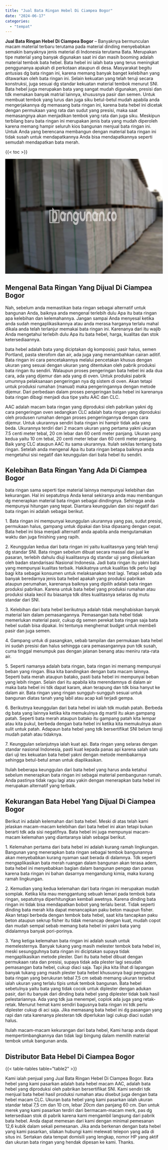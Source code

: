 ```yaml
---
title: "Jual Bata Ringan Hebel Di Ciampea Bogor"
date: "2024-06-17"
categories: 
  - "tempat"
---
```


**Jual Bata Ringan Hebel Di Ciampea Bogor** – Banyaknya bermunculan macam material terbaru terutama pada material dinding menyebabkan semakin banyaknya jenis material di Indonesia terutama Bata. Merupakan tipe material yang banyak digunakan saat ini dan masih booming adalah material tembok bata hebel. Bata hebel ini ialah bata yang terus meningkat penggunanya apakah di perkotaan ataupun di desa. Masyarakat begitu antusias dg bata ringan ini, karena memang banyak banget kelebihan yang ditawarkan oleh bata ringan ini. Selain kekuatan yang telah teruji secara konstruksi, juga sesuai dg standar kekuatan material tembok menurut SNI. Bata hebel juga merupakan bata yang sangat mudah digunakan, presisi dan tdk memakan banyak matrial lainnya, khususnya pasir dan semen. Untuk membuat tembok yang lurus dan juga siku betul-betul mudah apabila anda mengerjakannya dg memasang bata ringan ini, karena bata hebel ini dicetak dengan permukaan yang rata dan sudut yang presisi, maka saat memasangnya akan menjadikan tembok yang rata dan juga siku. Meskipun terbilang baru bata ringan ini merupakan jenis bata yang mudah diperoleh karena memang hampir seluruh kios bangunan menjual bata ringan ini. Untuk Anda yang berencana membangun dengan material bata ringan ini tidak susah untuk mendapatkannya Anda bisa mendapatkannya seperti semudah mendapatkan bata merah.

{{< toc >}}

![Jual Bata Ringan Hebel Di Ciampea Bogor](/images/jual-hebel-murah-02.png)

## Mengenal Bata Ringan Yang Dijual Di Ciampea Bogor

Nah, sebelum anda memastikan bata ringan sebagai alternatif untuk bangunan Anda, baiknya anda mengenal terlebih dulu Apa itu bata ringan apa kelebihan dan kelemahannya. Jangan sampai Anda menyesal ketika anda sudah mengaplikasikannya atau anda merasa harganya terlalu mahal dikala anda telah terlanjur memakai bata ringan ini. Karenanya dari itu wajib Anda mengetahui terlebih dulu Apa itu bata hebel, harga, kualitas dan stok ketersediaannya.

bata hebel adalah bata yang diciptakan dg komposisi; pasir halus, semen Portland, pasta sterofom dan air, ada juga yang menambahkan cairan aditif. Bata ringan ini cara pencetakannya melalui pencetakan khusus dengan ukuran yang sesuai dengan ukuran yang ditentukan oleh pabrik produksi bata ringan itu sendiri. Walaupun proses pengeringan bata hebel ini ada dua cara, ada yang dijemur dan ada yang di oven. Untuk produksi pabrik umumnya pelaksanaan pengeringan nya dg sistem di oven. Akan tetapi untuk produksi rumahan (manual) maka pengeringannya dengan metode dijemur. Dari perbedaan dalam proses pengeringan bata hebel ini karenanya bata ringan dibagi menjadi dua tipe yaitu AAC dan CLC.

AAC adalah macam bata ringan yang diproduksi oleh pabrikan yakni dg cara pengeringan oven sedangkan CLC adalah bata ringan yang diproduksi oleh produsen rumahan dengan proses pengeringannya dengan cara dijemur. Untuk ukurannya sendiri bata ringan ini hampir tidak ada yang beda. Ukurannya terdiri dari 2 macam ukuran yang pertama yakni ukuran 7.5 centi meter tebal, 20 cm lebar dan 60 centi meter panjang. Ukuran yang kedua yaitu 10 cm tebal, 20 centi meter lebar dan 60 centi meter panjang. Baik yang CLC ataupun AAC itu sama ukurannya. Itulah sekilas tentang bata ringan. Setelah anda mengenal Apa itu bata ringan betapa baiknya anda mengetahui sisi negatif dan keunggulan dari bata hebel itu sendiri.

## Kelebihan Bata Ringan Yang Ada Di Ciampea Bogor

bata ringan sama seperti tipe material lainnya mempunyai kelebihan dan kekurangan. Hal ini sepatutnya Anda kenal sekiranya anda mau membangun dg menerapkan material bata ringan sebagai dindingnya. Sehingga anda mempunyai hitungan yang tepat. Diantara keunggulan dan sisi negatif dari bata ringan ini adalah sebagai berikut.

1\. Bata ringan ini mempunyai keunggulan ukurannya yang pas, sudut presisi, permukaan halus, gampang untuk dipakai dan bisa dipasang dengan cepat. Bata hebel ini bisa menjadi alternatif anda apabila anda mengutamakan waktu dan juga finishing yang rapih.

2\. Keunggulan kedua dari bata ringan ini yaitu kualitasnya yang telah teruji dg standar SNI. Bata ringan sebelum dibuat secara massal dan jual ke pasaran, terlebih dahulu diuji kualitasnya dg standar uji yang dikeluarkan oleh badan standarisasi Nasional Indonesia. Jadi bata ringan itu yakni bata yang mempunyai kualitas terbaik. Hakikatnya untuk kualitas tdk perlu lagi bagi kita sebagai konsumen untuk melaksanakan test lagi. Tetapi sebab ada banyak beredarnya jenis bata hebel apakah yang produksi pabrikan ataupun perumahan, karenanya baiknya yang dipilih adalah bata ringan produksi pabrikan. Karena untuk bata hebel yang produksi rumahan atau produksi skala kecil itu biasanya tdk dites kualitasnya selaras dg mutu standar dari SNI.

3\. Kelebihan dari bata hebel berikutnya adalah tidak menghabiskan banyak material lain dalam pemasangannya. Pemasangan bata hebel tidak memerlukan material pasir, cukup dg semen perekat bata ringan saja bata hebel sudah bisa dipakai. Ini tentunya menghemat budget untuk membeli pasir dan juga semen.

4\. Gampang untuk di pasangkan, sebab tampilan dan permukaan bata hebel ini sudah presisi dan halus sehingga cara pemasangannya pun tdk susah, cuma tinggal menumpuk pas dengan jalanan benang atau meniru rata-rata air.

5\. Seperti namanya adalah bata ringan, bata ringan ini memang mempunyai beban yang ringan. Bisa kita bandingkan dengan bata macam lainnya. Seperti bata merah ataupun batako, pasti bata hebel ini mempunyai beban yang lebih ringan. Selain dari itu apabila kita merendamnya di dalam air maka bata hebel ini tdk dapat karam, akan terapung dan tdk bisa hanyut ke dalam air. Bata ringan yang ringan sungguh-sungguh sesuai untuk bangunan diatas tanah yang labil atau acap kali terjadi gempa.

6\. Berikutnya keunggulan dari bata hebel ini ialah tdk mudah patah. Berbeda dg bata yang lainnya ketika kita memukulnya dg martil itu akan gampang patah. Seperti bata merah ataupun batako itu gampang patah kita lempar atau kita pukul, berbeda dengan bata hebel ini ketika kita memukulnya akan sulit untuk patah. Adapaun bata hebel yang tdk bersertifikat SNI belum teruji mudah patah atau tidaknya.

7\. Keunggulan selanjutnya ialah kuat api. Bata ringan yang selaras dengan standar nasional Indonesia, pasti kuat kepada panas api karena salah satu dari uji tes kekuatan bata hebel yakni dengan metode membakarnya sehingga betul-betul aman untuk diaplikasikan.

Itulah beberapa keunggulan dari bata hebel yang harus anda ketahui sebelum menerapkan bata ringan ini sebagai material pembangunan rumah. Anda pastinya tidak ragu lagi atau yakin dengan menerapkan bata hebel ini merupakan alternatif yang terbaik.

## Kekurangan Bata Hebel Yang Dijual Di Ciampea Bogor

Berikut ini adalah kelemahan dari bata hebel. Meski di atas telah kami jelaskan macam-macam kelebihan dari bata hebel ini akan tetapi bukan berarti tdk ada sisi negatifnya. Bata hebel ini juga mempunyai macam-macam kelemahan yang diantaranya ialah sebagai berikut.

1\. Kelemahan pertama dari bata hebel ini adalah kurang ramah lingkungan. Bangunan yang menerapkan bata ringan sebagai tembok bangunannya akan menyebabkan kurang nyaman saat berada di dalamnya. Tdk seperti mengaplikasikan bata merah ruangan dalam bangunan akan terasa adem, bata hebel ini menyebabkan bagian dalam bangunan pengap dan panas karena bata ringan ini bahan dasarnya mengandung kimia, maka kurang ramah lingkungan.

2\. Kemudian yang kedua kelemahan dari bata ringan ini merupakan mudah somplak. Ketika kita mau menggantung sebuah lemari pada tembok bata ringan, sepatutnya diperhitungkan kembali awetnya. Karena dinding bata ringan ini tidak bisa mendapatkan bobot yang terlalu berat. Tidak seperti dinding bata merah kita dapat menancapkan paku beton maupun fisher. Akan tetapi berbeda dengan tembok bata hebel, saat kita tancapkan paku beton ataupun sekrup fisher itu tidak menancap dengan kuat, mudah copot dan mudah sempal sebab memang bata hebel ini yakni bata yang didalamnya banyak pori-porinya.

3\. Yang ketiga kelemahan bata ringan ini adalah susah untuk memelesternya. Banyak tukang yang masih melester tembok bata hebel ini, meski sesungguhnya bata ringan ini diciptakan supaya tidak mengaplikasikan metode plester. Dari itu bata hebel dibuat dengan permukaan rata dan presisi, supaya tidak ada plester lagi sesudah pemasangan bata hebel, cukup diaci saja. Tapi jika kita lihat di lapangan banyak tukang yang masih plester bata hebel khususnya bagi pengguna bata ringan yang berukuran tebal 7,5 cm sebab memang ukuran tersebut ialah ukuran yang terlalu tipis untuk tembok bangunan. Bata hebel sebetulnya yaitu bata yang tidak cocok untuk diplester dengan adukan pasir, dari itu banyak dari dinding bata hebel yang diplester tidak baik hasil pelestariannya. Ada yang tdk jua menempel, coplok ada juga yang retak-retak. Menurut hemat kami sendiri bagusnya bata ringan ini tdk perlu diplester cukup di aci saja. Jika memasang bata hebel ini dg pasangan yang rapi dan rata karenanya plesteran tdk diperlukan lagi cukup diaci sudah halus.

Itulah macam-macam kekurangan dari bata hebel, Kami harap anda dapat mempertimbangkannya dan tidak lagi bingung dalam memilih material tembok untuk bangunan anda.

## Distributor Bata Hebel Di Ciampea Bogor

{{< table-tables table="table2" >}}

Kami ialah penjual yang Jual Bata Ringan Hebel Di Ciampea Bogor. Bata hebel yang kami pasarkan adalah bata hebel macam AAC, adalah bata hebel yang diproduksi oleh pabrikan bersertifikat SNI. Kami sendiri tdk menjual bata hebel hasil produksi rumahan atau disebut juga dengan bata hebel macam CLC. Ukuran bata hebel yang kami pasarkan ialah ukuran standar tebal 7,5 cm dan 10 cm, lebar 20cm dan panjang 60 cm. Dan untuk merek yang kami pasarkan terdiri dari bermacam-macam merk, pas dg ketersediaan stok di pabrik karena kami mengambil langsung dari pabrik bata hebel. Anda dapat memesan dari kami dengan minimal pemesanan 12,6 kubik dalam sekali pemesanan. Jika anda berkenan dengan bata hebel yang kami pasarkan, silakan hubungi kami melewati telepon yang ada di situs ini. Sertakan data tempat domisili yang lengkap, nomor HP yang aktif dan ukuran bata ringan yang hendak dipesan ke kami. Thanks.
